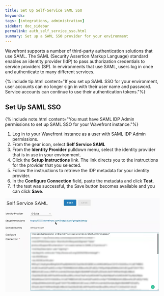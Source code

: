 ```yaml
---
title: Set Up Self-Service SAML SSO
keywords:
tags: [integrations, administration]
sidebar: doc_sidebar
permalink: auth_self_service_sso.html
summary: Set up a SAML SSO provider for your environment
---
```


Wavefront supports a number of third-party authentication solutions that use SAML. The SAML (Security Assertion Markup Language) standard enables an identity provider (IdP) to pass authorization credentials to service providers (SP). In environments that use SAML, users log in once and authenticate to many different services.

{% include tip.html content="If you set up SAML SSO for your environment, user accounts can no longer sign in with their user name and password. Service accounts can continue to use their authentication tokens."%}


## Set Up SAML SSO

{% include note.html content="You must have SAML IDP Admin permissions to set up SAML SSO for your Wavefront instance."%}

1. Log in to your Wavefront instance as a user with SAML IDP Admin permissions.
2. From the gear icon, select **Self Service SAML**
3. From the **Identity Provider** pulldown menu, select the identity provider that is in use in your environment.
4. Click the **Setup Instructions** link. The link directs you to the instructions for the provider that you selected.
5. Follow the instructions to retrieve the IDP metadata for your identity provider.
6. In the **Configure Connection** field, paste the metadata and click **Test**.
7. If the test was successful, the Save button becomes available and you can click **Save**.

![screenshot with fields filled in & blurred out](images/self_service_sso.png)
